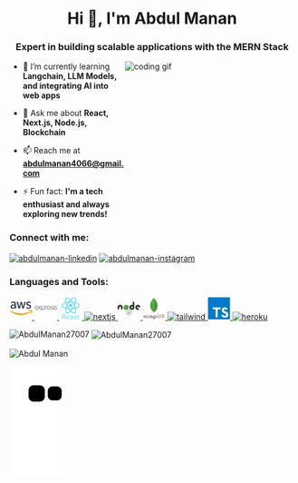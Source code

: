 <h1 align="center">Hi 👋, I'm Abdul Manan</h1>
<h3 align="center">Expert in building scalable applications with the MERN Stack</h3>

<img align="right" src="https://media.giphy.com/media/qgQUggAC3Pfv687qPC/giphy.gif" alt="coding gif" width="300" height="250" />

- 🌱 I’m currently learning **Langchain, LLM Models, and integrating AI into web apps**

- 💬 Ask me about **React, Next.js, Node.js, Blockchain**

- 📫 Reach me at **abdulmanan4066@gmail.com**

- ⚡ Fun fact: **I'm a tech enthusiast and always exploring new trends!**

<h3 align="left">Connect with me:</h3>
<p align="left">
<a href="https://linkedin.com/in/abdulmanan27007" target="blank"><img align="center" src="https://raw.githubusercontent.com/rahuldkjain/github-profile-readme-generator/master/src/images/icons/Social/linked-in-alt.svg" alt="abdulmanan-linkedin" height="30" width="40" /></a>
<a href="https://www.instagram.com/abdulmanan.onion" target="blank"><img align="center" src="https://raw.githubusercontent.com/rahuldkjain/github-profile-readme-generator/master/src/images/icons/Social/instagram.svg" alt="abdulmanan-instagram" height="30" width="40" /></a>
</p>

<h3 align="left">Languages and Tools:</h3>
<p align="left">
  <a href="https://aws.amazon.com" target="_blank" rel="noreferrer"> 
    <img src="https://raw.githubusercontent.com/devicons/devicon/master/icons/amazonwebservices/amazonwebservices-original-wordmark.svg" alt="aws" width="40" height="40"/> 
  </a>
  <a href="https://expressjs.com" target="_blank" rel="noreferrer"> 
    <img src="https://raw.githubusercontent.com/devicons/devicon/master/icons/express/express-original-wordmark.svg" alt="express" width="40" height="40"/> 
  </a> 
  <a href="https://reactjs.org/" target="_blank" rel="noreferrer"> 
    <img src="https://raw.githubusercontent.com/devicons/devicon/master/icons/react/react-original-wordmark.svg" alt="react" width="40" height="40"/> 
  </a>
  <a href="https://nextjs.org/" target="_blank" rel="noreferrer"> 
    <img src="https://cdn.worldvectorlogo.com/logos/nextjs-2.svg" alt="nextjs" width="40" height="40"/> 
  </a>
  <a href="https://nodejs.org" target="_blank" rel="noreferrer"> 
    <img src="https://raw.githubusercontent.com/devicons/devicon/master/icons/nodejs/nodejs-original-wordmark.svg" alt="nodejs" width="40" height="40"/> 
  </a>
  <a href="https://www.mongodb.com/" target="_blank" rel="noreferrer"> 
    <img src="https://raw.githubusercontent.com/devicons/devicon/master/icons/mongodb/mongodb-original-wordmark.svg" alt="mongodb" width="40" height="40"/> 
  </a>
  <a href="https://tailwindcss.com/" target="_blank" rel="noreferrer"> 
    <img src="https://www.vectorlogo.zone/logos/tailwindcss/tailwindcss-icon.svg" alt="tailwind" width="40" height="40"/> 
  </a>
  <a href="https://www.typescriptlang.org/" target="_blank" rel="noreferrer"> 
    <img src="https://raw.githubusercontent.com/devicons/devicon/master/icons/typescript/typescript-original.svg" alt="typescript" width="40" height="40"/> 
  </a>
  <a href="https://heroku.com" target="_blank" rel="noreferrer"> 
    <img src="https://www.vectorlogo.zone/logos/heroku/heroku-icon.svg" alt="heroku" width="40" height="40"/> 
  </a>
</p>

<p><img align="left" src="https://github-readme-stats.vercel.app/api/top-langs?username=AbdulManan27007&show_icons=true&locale=en&layout=compact" alt="AbdulManan27007" /></p>

<p>&nbsp;<img align="center" src="https://github-readme-stats.vercel.app/api?username=AbdulManan27007&show_icons=true&locale=en" alt="AbdulManan27007" /></p>

<p><img align="center" src="https://github-readme-streak-stats.herokuapp.com/?user=AbdulManan27007&" alt="Abdul Manan" /></p>

![snake animation](https://github.com/AbdulManan27007/AbdulManan27007/blob/output/github-contribution-grid-snake2.svg)
